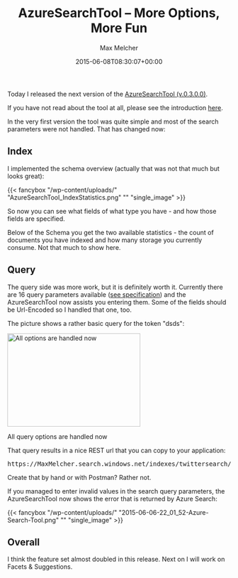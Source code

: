 ﻿---
title: AzureSearchTool – More Options, More Fun
author: Max Melcher
aliases:
   - "/post/2015-06-08-azuresearchtool-more-options-more-fun/"
2015: "06"
type: post
date: 2015-06-08T08:30:07+00:00
url: /2015/06/azuresearchtool-more-options-more-fun/
yourls_shorturl:
  - http://melcher.it/s/5l
categories:
  - Azure
  - Azure Search
  - AzureSearchTool

---
Today I released the next version of the <a href="http://melcher.it/s/5k" target="_blank">AzureSearchTool (v.0.3.0.0)</a>.
  
If you have not read about the tool at all, please see the introduction <a href="https://melcher.it/2015/06/azuresearchtool-the-very-first-release/" target="_blank">here</a>.

In the very first version the tool was quite simple and most of the search parameters were not handled. That has changed now:

## Index

I implemented the schema overview (actually that was not that much but looks great):

{{< fancybox "/wp-content/uploads/" "AzureSearchTool_IndexStatistics.png" "" "single_image" >}}

So now you can see what fields of what type you have - and how those fields are specified.

Below of the Schema you get the two available statistics - the count of documents you have indexed and how many storage you currently consume. Not that much to show here.

## Query

The query side was more work, but it is definitely worth it. Currently there are 16 query parameters available ([see specification][1]) and the AzureSearchTool now assists you entering them. Some of the fields should be Url-Encoded so I handled that one, too.

The picture shows a rather basic query for the token "dsds":

<div id="attachment_1948" style="width: 310px" class="wp-caption aligncenter">
  <a href="https://melcher.it/wp-content/uploads/AzureSearchTool_QueryOptions.png"><img data-attachment-id="1948" data-permalink="https://melcher.it/2015/06/azuresearchtool-more-options-more-fun/azuresearchtool_queryoptions/" data-orig-file="https://melcher.it/wp-content/uploads/AzureSearchTool_QueryOptions.png" data-orig-size="1143,800" data-comments-opened="1" data-image-meta="{&quot;aperture&quot;:&quot;0&quot;,&quot;credit&quot;:&quot;&quot;,&quot;camera&quot;:&quot;&quot;,&quot;caption&quot;:&quot;&quot;,&quot;created_timestamp&quot;:&quot;0&quot;,&quot;copyright&quot;:&quot;&quot;,&quot;focal_length&quot;:&quot;0&quot;,&quot;iso&quot;:&quot;0&quot;,&quot;shutter_speed&quot;:&quot;0&quot;,&quot;title&quot;:&quot;&quot;,&quot;orientation&quot;:&quot;0&quot;}" data-image-title="AzureSearchTool QueryOptions" data-image-description="" data-medium-file="https://melcher.it/wp-content/uploads/AzureSearchTool_QueryOptions-300x210.png" data-large-file="https://melcher.it/wp-content/uploads/AzureSearchTool_QueryOptions-1024x717.png" class="size-medium wp-image-1948" src="https://melcher.it/wp-content/uploads/AzureSearchTool_QueryOptions-300x210.png" alt="All options are handled now" width="300" height="210" srcset="https://melcher.it/wp-content/uploads/AzureSearchTool_QueryOptions-300x210.png 300w, https://melcher.it/wp-content/uploads/AzureSearchTool_QueryOptions-1024x717.png 1024w, https://melcher.it/wp-content/uploads/AzureSearchTool_QueryOptions-930x651.png 930w, https://melcher.it/wp-content/uploads/AzureSearchTool_QueryOptions-765x535.png 765w, https://melcher.it/wp-content/uploads/AzureSearchTool_QueryOptions.png 1143w" sizes="(max-width: 300px) 100vw, 300px" /></a>
  
  <p class="wp-caption-text">
    All query options are handled now
  </p>
</div>

That query results in a nice REST url that you can copy to your application:

<pre class="width-set:true wrap:true lang:default decode:true ">https://MaxMelcher.search.windows.net/indexes/twittersearch/docs?api-version=2015-02-28-Preview&search=dsds&$top=7&$skip=1&$filter=Score%20gt%200.5&searchMode=any&searchFields=Text&$count=true&$orderby=Created&$select=Text,Mention&highlight=Text&highlightPreTag=%3Cli%3E&highlightPostTag=%3C%2Fli%3E</pre>

Create that by hand or with Postman? Rather not.

If you managed to enter invalid values in the search query parameters, the AzureSearchTool now shows the error that is returned by Azure Search:

{{< fancybox "/wp-content/uploads/" "2015-06-06-22_01_52-Azure-Search-Tool.png" "" "single_image" >}}

## Overall

I think the feature set almost doubled in this release. Next on I will work on Facets & Suggestions.

 [1]: https://msdn.microsoft.com/en-us/library/azure/dn798927.aspx
